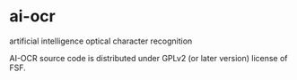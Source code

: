 # ai-ocr
artificial intelligence optical character recognition

AI-OCR source code is distributed under GPLv2 (or later version) license of FSF.
